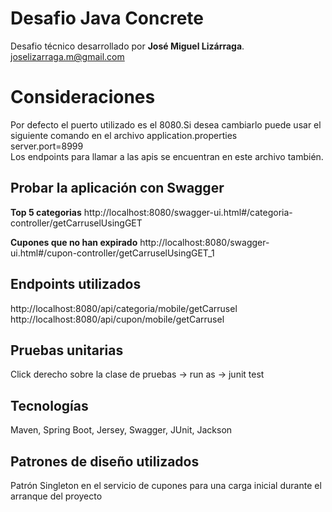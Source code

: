 # Desafio Java Concrete

Desafio técnico desarrollado por **José Miguel Lizárraga**. <br />
joselizarraga.m@gmail.com

# Consideraciones

Por defecto el puerto utilizado es el 8080.Si desea cambiarlo puede usar el siguiente comando en el archivo application.properties <br />
server.port=8999
<br />
Los endpoints para llamar a las apis se encuentran en este archivo también.

## Probar la aplicación con Swagger

**Top 5 categorias**
http://localhost:8080/swagger-ui.html#/categoria-controller/getCarruselUsingGET
<br />

**Cupones que no han expirado**
http://localhost:8080/swagger-ui.html#/cupon-controller/getCarruselUsingGET_1

## Endpoints utilizados

http://localhost:8080/api/categoria/mobile/getCarrusel
<br />
http://localhost:8080/api/cupon/mobile/getCarrusel

## Pruebas unitarias

Click derecho sobre la clase de pruebas -> run as -> junit test

## Tecnologías

Maven, Spring Boot, Jersey, Swagger, JUnit, Jackson


## Patrones de diseño utilizados

Patrón Singleton en el servicio de cupones para una carga inicial durante el arranque del proyecto
